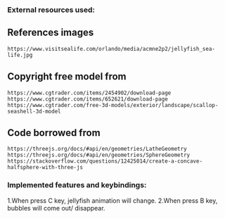 ### External resources used:

## References images
    https://www.visitsealife.com/orlando/media/acmne2p2/jellyfish_sea-life.jpg

## Copyright free model from
    https://www.cgtrader.com/items/2454902/download-page
    https://www.cgtrader.com/items/652621/download-page
    https://www.cgtrader.com/free-3d-models/exterior/landscape/scallop-seashell-3d-model

## Code borrowed from
    https://threejs.org/docs/#api/en/geometries/LatheGeometry
    https://threejs.org/docs/#api/en/geometries/SphereGeometry
    https://stackoverflow.com/questions/12425014/create-a-concave-halfsphere-with-three-js


### Implemented features and keybindings:

1.When press C key, jellyfish animation will change.
2.When press B key, bubbles will come out/ disappear.



